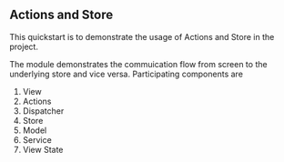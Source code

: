 ## Actions and Store
This quickstart is to demonstrate the usage of Actions and Store in the project.

The module demonstrates the commuication flow from screen to the underlying store and vice versa. Participating components are

1. View 
2. Actions
3. Dispatcher
4. Store
5. Model
6. Service
7. View State